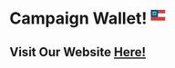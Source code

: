 # Campaign Wallet! <img src="img/campaign_finance_logo.png" alt="icon" width="25"/> 
## Visit Our Website [Here!](https://campaignwallet.github.io/CampaignWallet/)


<!--
**CampaignWallet/CampaignWallet** is a ✨ _special_ ✨ repository because its `README.md` (this file) appears on your GitHub profile.

Here are some ideas to get you started:

- 🔭 I’m currently working on ...
- 🌱 I’m currently learning ...
- 👯 I’m looking to collaborate on ...
- 🤔 I’m looking for help with ...
- 💬 Ask me about ...
- 📫 How to reach me: ...
- 😄 Pronouns: ...
- ⚡ Fun fact: ...
-->
